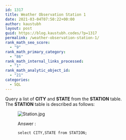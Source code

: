 ```yaml
---
id: 1317
title: Weather Observation Station 1
date: 2021-03-04T07:50:22+00:00
author: kaustubh
layout: post
guid: https://blog.kaustubh.codes/?p=1317
permalink: /weather-observation-station-1/
rank_math_seo_score:
  - "9"
rank_math_primary_category:
  - "86"
rank_math_internal_links_processed:
  - "1"
rank_math_analytic_object_id:
  - "21"
categories:
  - SQL
---
```

Query a list of&nbsp;**CITY**&nbsp;and&nbsp;**STATE**&nbsp;from the&nbsp;**STATION**&nbsp;table.  
The&nbsp;**STATION**&nbsp;table is described as follows:<figure class="wp-block-image">

![](https://s3.amazonaws.com/hr-challenge-images/9336/1449345840-5f0a551030-Station.jpg "Station.jpg") 



Answer :

<pre class="wp-block-code"><code>select CITY,STATE from STATION;</code></pre>